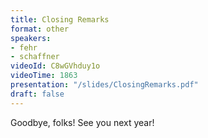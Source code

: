 ```yaml
---
title: Closing Remarks
format: other
speakers:
- fehr
- schaffner
videoId: C8wGVhduy1o
videoTime: 1863
presentation: "/slides/ClosingRemarks.pdf"
draft: false
---
```

Goodbye, folks! See you next year!

